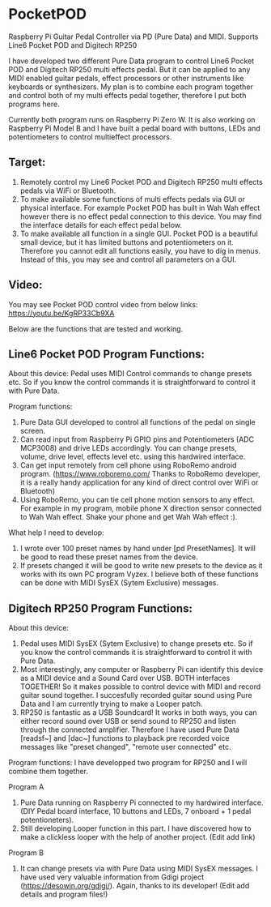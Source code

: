 # PocketPOD
Raspberry Pi Guitar Pedal Controller via PD (Pure Data) and MIDI. Supports Line6 Pocket POD and Digitech RP250

I have developed two different Pure Data program to control Line6 Pocket POD and Digitech RP250 multi effects pedal. But it can be applied to any MIDI enabled guitar pedals, effect processors or other instruments like keyboards or synthesizers.
My plan is to combine each program together and control both of my multi effects pedal together, therefore I put both programs here. 

Currently both program runs on Raspberry Pi Zero W. It is also working on Raspberry Pi Model B and I have built a pedal board with buttons, LEDs and potentiometers to control multieffect processors.

Target:
-------
1. Remotely control my Line6 Pocket POD and Digitech RP250 multi effects pedals via WiFi or Bluetooth.
2. To make available some functions of multi effects pedals via GUI or physical interface. For example Pocket POD has built in Wah Wah effect however there is no effect pedal connection to this device. You may find the interface details for each effect pedal below.
3. To make available all function in a single GUI. Pocket POD is a beautiful small device, but it has limited buttons and potentiometers on it. Therefore you cannot edit all functions easily, you have to dig in menus. Instead of this, you may see and control all parameters on a GUI. 

Video:
------
You may see Pocket POD control video from below links:
https://youtu.be/KgRP33Cb9XA

Below are the functions that are tested and working.

Line6 Pocket POD Program Functions:
------------------------------------

About this device: Pedal uses MIDI Control commands to change presets etc. So if you know the control commands it is straightforward to control it with Pure Data.

Program functions:
1. Pure Data GUI developed to control all functions of the pedal on single screen.
2. Can read input from Raspberry Pi GPIO pins and Potentiometers (ADC MCP3008) and drive LEDs accordingly. You can change presets, volume, drive level, effects level etc. using this hardwired interface.
3. Can get input remotely from cell phone using RoboRemo android program. (https://www.roboremo.com/ Thanks to RoboRemo developer, it is a really handy application for any kind of direct control over WiFi or Bluetooth)
4. Using RoboRemo, you can tie cell phone motion sensors to any effect. For example in my program, mobile phone X direction sensor connected to Wah Wah effect. Shake your phone and get Wah Wah effect :).

What help I need to develop: 
1. I wrote over 100 preset names by hand under [pd PresetNames]. It will be good to read these preset names from the device.
2. If presets changed it will be good to write new presets to the device as it works with its own PC program Vyzex.
I believe both of these functions can be done with MIDI SysEX (Sytem Exclusive) messages.

Digitech RP250 Program Functions:
----------------------------------

About this device: 
1. Pedal uses MIDI SysEX (Sytem Exclusive) to change presets etc. So if you know the control commands it is straightforward to control it with Pure Data.
2. Most interestingly, any computer or Raspberry Pi can identify this device as a MIDI device and a Sound Card over USB. BOTH interfaces TOGETHER! So it makes possible to control device with MIDI and record guitar sound together. I succesfully recorded guitar sound using Pure Data and I am currently trying to make a Looper patch.
3. RP250 is fantastic as a USB Soundcard! It works in both ways, you can either record sound over USB or send sound to RP250 and listen through the connected amplifier. Therefore I have used Pure Data [readsf~] and [dac~] functions to playback pre recorded voice messages like "preset changed", "remote user connected" etc.

Program functions:
I have developped two program for RP250 and I will combine them together.

Program A
1. Pure Data running on Raspberry Pi connected to my hardwired interface. (DIY Pedal board interface, 10 buttons and LEDs, 7 onboard + 1 pedal potentioneters).
2. Still developing Looper function in this part. I have discovered how to make a clickless looper with the help of another project. (Edit add link)

Program B
1. It can change presets via with Pure Data using MIDI SysEX messages. I have used very valuable information from Gdigi project (https://desowin.org/gdigi/). Again, thanks to its developer!
(Edit add details and program files!)
